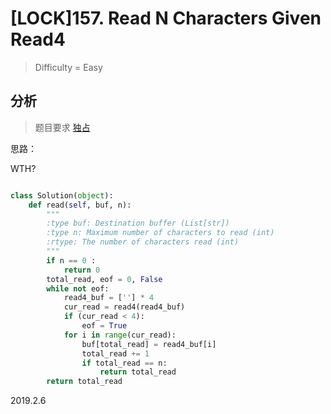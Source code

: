 # [LOCK]157. Read N Characters Given Read4
> Difficulty = Easy

## 分析

> 题目要求
> [独占](http://www.cnblogs.com/grandyang/p/5174322.html)

思路：

WTH?

```python

class Solution(object):
    def read(self, buf, n):
        """
        :type buf: Destination buffer (List[str])
        :type n: Maximum number of characters to read (int)
        :rtype: The number of characters read (int)
        """
        if n == 0 :
            return 0
        total_read, eof = 0, False
        while not eof:
            read4_buf = [''] * 4
            cur_read = read4(read4_buf)
            if (cur_read < 4):
                eof = True
            for i in range(cur_read):
                buf[total_read] = read4_buf[i]
                total_read += 1
                if total_read == n:
                    return total_read
        return total_read
```

2019.2.6